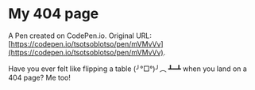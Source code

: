# My 404 page

A Pen created on CodePen.io. Original URL: [https://codepen.io/tsotsoblotso/pen/mVMvVv](https://codepen.io/tsotsoblotso/pen/mVMvVv).

Have you ever felt like flipping a table (╯°□°)╯︵ ┻━┻ when you land on a 404 page? Me too!
